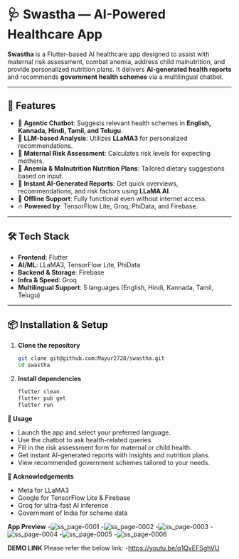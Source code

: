 # 🩺 Swastha — AI-Powered Healthcare App

**Swastha** is a Flutter-based AI healthcare app designed to assist with maternal risk assessment, combat anemia, address child malnutrition, and provide personalized nutrition plans. It delivers **AI-generated health reports** and recommends **government health schemes** via a multilingual chatbot.

---

## 🚀 Features

- 🤖 **Agentic Chatbot**: Suggests relevant health schemes in **English, Kannada, Hindi, Tamil, and Telugu**.
- 🧠 **LLM-based Analysis**: Utilizes **LLaMA3** for personalized recommendations.
- 🍼 **Maternal Risk Assessment**: Calculates risk levels for expecting mothers.
- 🧃 **Anemia & Malnutrition Nutrition Plans**: Tailored dietary suggestions based on input.
- 📄 **Instant AI-Generated Reports**: Get quick overviews, recommendations, and risk factors using **LLaMA AI**.
- 🔌 **Offline Support**: Fully functional even without internet access.
- 🔥 **Powered by**: TensorFlow Lite, Groq, PhiData, and Firebase.

---

## 🛠️ Tech Stack

- **Frontend**: Flutter
- **AI/ML**: LLaMA3, TensorFlow Lite, PhiData
- **Backend & Storage**: Firebase
- **Infra & Speed**: Groq
- **Multilingual Support**: 5 languages (English, Hindi, Kannada, Tamil, Telugu)

---

## 📦 Installation & Setup

1. **Clone the repository**
   ```bash
   git clone git@github.com:Mayur2728/swastha.git
   cd swastha

2. **Install dependencies**
   ```bash
   flutter clean
   flutter pub get
   flutter run


**💬 Usage**
- Launch the app and select your preferred language.
- Use the chatbot to ask health-related queries.
- Fill in the risk assessment form for maternal or child health.
- Get instant AI-generated reports with insights and nutrition plans.
- View recommended government schemes tailored to your needs.


**🙌 Acknowledgements**
- Meta for LLaMA3
- Google for TensorFlow Lite & Firebase
- Groq for ultra-fast AI inference
- Government of India for scheme data


**App Preview**
-![ss_page-0001](https://github.com/user-attachments/assets/e45711a3-e57f-4a1b-94bd-f405bf701abd)
-![ss_page-0002](https://github.com/user-attachments/assets/f635799d-a552-44a0-8b97-83540bbe7e49)
-![ss_page-0003](https://github.com/user-attachments/assets/27a65c27-6dc3-4efc-8ae0-68e370d80220)
-![ss_page-0004](https://github.com/user-attachments/assets/e9d2d300-585b-4c75-a3eb-25c9052a4b38)
-![ss_page-0005](https://github.com/user-attachments/assets/da13a3af-1cbc-4c33-ad38-559ec9c8a4f5)
-![ss_page-0006](https://github.com/user-attachments/assets/2ec623e9-ad8a-424a-9b9d-c4f41b293fb4)


**DEMO LINK**
Please refer the below link:
-https://youtu.be/q1QvEFSghVU






